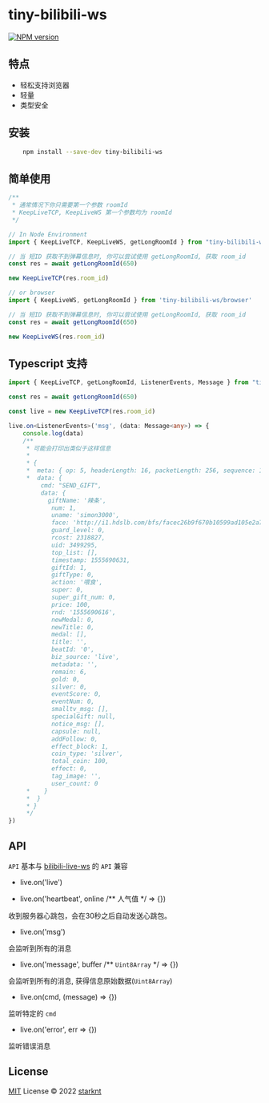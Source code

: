 # tiny-bilibili-ws

[![NPM version](https://img.shields.io/npm/v/tiny-bilibili-ws?color=a1b858&label=)](https://www.npmjs.com/package/tiny-bilibili-ws)

## 特点

- 轻松支持浏览器
- 轻量
- 类型安全

## 安装

```bash
    npm install --save-dev tiny-bilibili-ws
```

## 简单使用

```typescript
/**
 * 通常情况下你只需要第一个参数 roomId
 * KeepLiveTCP, KeepLiveWS 第一个参数均为 roomId
 */

// In Node Environment
import { KeepLiveTCP, KeepLiveWS, getLongRoomId } from "tiny-bilibili-ws";

// 当 短ID 获取不到弹幕信息时, 你可以尝试使用 getLongRoomId, 获取 room_id
const res = await getLongRoomId(650)

new KeepLiveTCP(res.room_id)

// or browser
import { KeepLiveWS, getLongRoomId } from 'tiny-bilibili-ws/browser'

// 当 短ID 获取不到弹幕信息时, 你可以尝试使用 getLongRoomId, 获取 room_id
const res = await getLongRoomId(650)

new KeepLiveWS(res.room_id)
```

## Typescript 支持

```typescript
import { KeepLiveTCP, getLongRoomId, ListenerEvents, Message } from "tiny-bilibili-ws";

const res = await getLongRoomId(650)

const live = new KeepLiveTCP(res.room_id)

live.on<ListenerEvents>('msg', (data: Message<any>) => {
    console.log(data)
    /**
     * 可能会打印出类似于这样信息
     * 
     * {
     *  meta: { op: 5, headerLength: 16, packetLength: 256, sequence: 1: ver: 3 }
     *  data: {
         cmd: "SEND_GIFT",
         data: {
           giftName: '辣条',
            num: 1,
            uname: 'simon3000',
            face: 'http://i1.hdslb.com/bfs/facec26b9f670b10599ad105e2a7fea4b5f21c0f0bcf.jpg',
            guard_level: 0,
            rcost: 2318827,
            uid: 3499295,
            top_list: [],
            timestamp: 1555690631,
            giftId: 1,
            giftType: 0,
            action: '喂食',
            super: 0,
            super_gift_num: 0,
            price: 100,
            rnd: '1555690616',
            newMedal: 0,
            newTitle: 0,
            medal: [],
            title: '',
            beatId: '0',
            biz_source: 'live',
            metadata: '',
            remain: 6,
            gold: 0,
            silver: 0,
            eventScore: 0,
            eventNum: 0,
            smalltv_msg: [],
            specialGift: null,
            notice_msg: [],
            capsule: null,
            addFollow: 0,
            effect_block: 1,
            coin_type: 'silver',
            total_coin: 100,
            effect: 0,
            tag_image: '',
            user_count: 0
     *    }
     *  }
     * }
     */
})
```

## API

`API` 基本与 [bilibili-live-ws](https://github.com/simon300000/bilibili-live-ws) 的 `API` 兼容

- live.on('live')

- live.on('heartbeat', online /** 人气值 */ => {})

收到服务器心跳包，会在30秒之后自动发送心跳包。

- live.on('msg')

会监听到所有的消息

- live.on('message', buffer /** `Uint8Array` */ => {})

会监听到所有的消息, 获得信息原始数据(`Uint8Array`)

- live.on(cmd, (message) => {})

监听特定的 `cmd`

- live.on('error', err => {})

监听错误消息

## License

[MIT](./LICENSE) License © 2022 [starknt](https://github.com/starknt)
